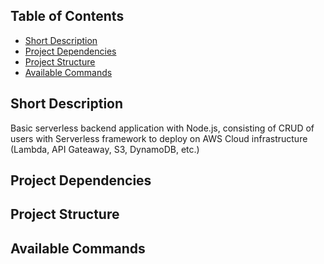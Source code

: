 ## Table of Contents

- [Short Description](#short-description)
- [Project Dependencies](#project-dependencies)
- [Project Structure](#folder-structure)
- [Available Commands](#available-commands)


## Short Description

Basic serverless backend application with Node.js, consisting of CRUD of users with Serverless framework to deploy on AWS Cloud infrastructure (Lambda, API Gateaway, S3, DynamoDB, etc.)

## Project Dependencies


## Project Structure


## Available Commands

